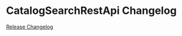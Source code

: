 # CatalogSearchRestApi Changelog

[Release Changelog](https://github.com/spryker/catalog-search-rest-api/releases)
